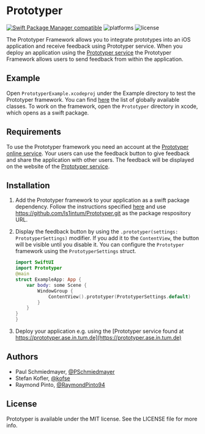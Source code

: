 # Prototyper

[![Swift Package Manager compatible](https://img.shields.io/badge/Swift%20Package%20Manager-compatible-brightgreen.svg)](https://github.com/apple/swift-package-manager)
![platforms](https://img.shields.io/cocoapods/p/Prototyper)
![license](https://img.shields.io/github/license/ls1intum/prototyper)

The Prototyper Framework allows you to integrate prototypes into an iOS application and receive feedback using Prototyper service. When you deploy an application using the [Prototyper service](https://prototyper-bruegge.in.tum.de) the Prototyper Framework allows users to send feedback from within the application.

## Example

Open `PrototyperExample.xcodeproj` under the Example directory to test the Prototyper framework. You can find [here](https://ls1intum.github.io/Prototyper/docs/Classes) the list of globally available classes. To work on the framework, open the `Prototyper` directory in xcode, which opens as a swift package. 

## Requirements

To use the Prototyper framework you need an account at the [Prototyper online service](https://prototyper-bruegge.in.tum.de).
Your users can use the feedback button to give feedback and share the application with other users. The feedback will be displayed on the website of the [Prototyper service](https://prototyper-bruegge.in.tum.de).

## Installation

1. Add the Prototyper framework to your application as a swift package dependency. Follow the instructions specified [here](https://developer.apple.com/documentation/xcode/adding_package_dependencies_to_your_app) and use https://github.com/ls1intum/Prototyper.git as the package respository URL.

2. Display the feedback button by using the `.prototyper(settings: PrototyperSettings)` modifier. If you add it to the `ContentView`, the button will be visible until you disable it. You can configure the `Prototyper` framework using the `PrototyperSettings` struct.

    ```swift
    import SwiftUI
    import Prototyper
    @main
    struct ExampleApp: App {
        var body: some Scene {
            WindowGroup {
                ContentView().prototyper(PrototyperSettings.default)
            }
        }
    }
    }
    ```
3. Deploy your application e.g. using the [Prototyper service found at https://prototyper.ase.in.tum.de](https://prototyper.ase.in.tum.de)

## Authors

- Paul Schmiedmayer, [@PSchmiedmayer](https://twitter.com/pschmiedmayer)
- Stefan Kofler, [@kofse](https://twitter.com/kofse)
- Raymond Pinto, [@RaymondPinto94](https://twitter.com/RaymondPinto94)

## License

Prototyper is available under the MIT license. See the LICENSE file for more info.
